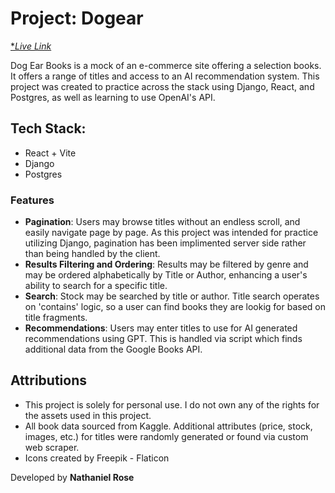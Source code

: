 # Project: Dogear

[**Live Link*]()

Dog Ear Books is a mock of an e-commerce site offering a selection books. It offers a range of titles and access to an AI recommendation system. This project was created to practice across the stack using Django, React, and Postgres, as well as learning to use OpenAI's API. 

## Tech Stack:
-   React + Vite
-   Django
-   Postgres

### Features
- **Pagination**: Users may browse titles without an endless scroll, and easily navigate page by page. As this project was intended for practice utilizing Django, pagination has been implimented server side rather than being handled by the client. 
- **Results Filtering and Ordering**: Results may be filtered by genre and may be ordered alphabetically by Title or Author, enhancing a user's ability to search for a specific title.
- **Search**: Stock may be searched by title or author. Title search operates on 'contains' logic, so a user can find books they are lookig for based on title fragments. 
- **Recommendations**: Users may enter titles to use for AI generated recommendations using GPT. This is handled via script which finds additional data from the Google Books API.

## Attributions
- This project is solely for personal use. I do not own any of the rights for the assets used in this project.
- All book data sourced from Kaggle. Additional attributes (price, stock, images, etc.) for titles were randomly generated or found via custom web scraper. 
- Icons created by Freepik - Flaticon


Developed by **Nathaniel Rose**
